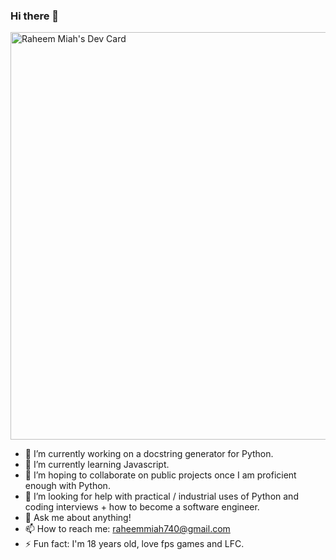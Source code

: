 ### Hi there 👋
<!--
**rmiah209/rmiah209** is a ✨ _special_ ✨ repository because its `README.md` (this file) appears on your GitHub profile.
-->
<a href="https://app.daily.dev/rm209"><img src="https://api.daily.dev/devcards/v2/DsHW5hquVBtRD9VhNo1vM.png?r=x60&type=wide" width="652" alt="Raheem Miah's Dev Card"/></a>
- 🔭 I’m currently working on a docstring generator for Python.
- 🌱 I’m currently learning Javascript.
- 👯 I’m hoping to collaborate on public projects once I am proficient enough with Python.
- 🤔 I’m looking for help with practical / industrial uses of Python and coding interviews + how to become a software engineer.
- 💬 Ask me about anything!
- 📫 How to reach me: raheemmiah740@gmail.com
- ⚡ Fun fact: I'm 18 years old, love fps games and LFC.
